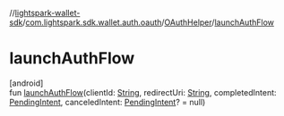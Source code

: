 //[lightspark-wallet-sdk](../../../index.md)/[com.lightspark.sdk.wallet.auth.oauth](../index.md)/[OAuthHelper](index.md)/[launchAuthFlow](launch-auth-flow.md)

# launchAuthFlow

[android]\
fun [launchAuthFlow](launch-auth-flow.md)(clientId: [String](https://kotlinlang.org/api/latest/jvm/stdlib/kotlin/-string/index.html), redirectUri: [String](https://kotlinlang.org/api/latest/jvm/stdlib/kotlin/-string/index.html), completedIntent: [PendingIntent](https://developer.android.com/reference/kotlin/android/app/PendingIntent.html), canceledIntent: [PendingIntent](https://developer.android.com/reference/kotlin/android/app/PendingIntent.html)? = null)
